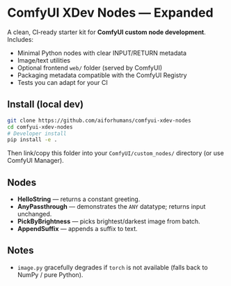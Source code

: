 # ComfyUI XDev Nodes — Expanded

A clean, CI‑ready starter kit for **ComfyUI custom node development**. Includes:

- Minimal Python nodes with clear INPUT/RETURN metadata
- Image/text utilities
- Optional frontend `web/` folder (served by ComfyUI)
- Packaging metadata compatible with the ComfyUI Registry
- Tests you can adapt for your CI

## Install (local dev)

```bash
git clone https://github.com/aiforhumans/comfyui-xdev-nodes
cd comfyui-xdev-nodes
# Developer install
pip install -e .
```

Then link/copy this folder into your `ComfyUI/custom_nodes/` directory (or use ComfyUI Manager).

## Nodes

- **HelloString** — returns a constant greeting.
- **AnyPassthrough** — demonstrates the `ANY` datatype; returns input unchanged.
- **PickByBrightness** — picks brightest/darkest image from batch.
- **AppendSuffix** — appends a suffix to text.

## Notes
- `image.py` gracefully degrades if `torch` is not available (falls back to NumPy / pure Python).